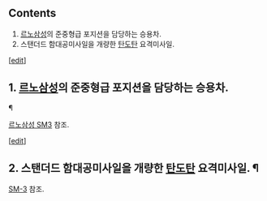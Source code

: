 ## Contents

    

1. [르노삼성](%EB%A5%B4%EB%85%B8%EC%82%BC%EC%84%B1.md)의 준중형급 포지션을 담당하는 승용차. 
2. 스탠더드 함대공미사일을 개량한 [탄도탄](%ED%83%84%EB%8F%84%ED%83%84.md) 요격미사일. 

[[edit](http://rigvedawiki.net/r1/wiki.php/SM3?action=edit&section=1)]

## 1. [르노삼성](%EB%A5%B4%EB%85%B8%EC%82%BC%EC%84%B1.md)의 준중형급 포지션을 담당하는 승용차.
¶

[르노삼성 SM3](%EB%A5%B4%EB%85%B8%EC%82%BC%EC%84%B1%20SM3.md) 참조.

  

[[edit](http://rigvedawiki.net/r1/wiki.php/SM3?action=edit&section=2)]

## 2. 스탠더드 함대공미사일을 개량한 [탄도탄](%ED%83%84%EB%8F%84%ED%83%84.md) 요격미사일. ¶

[SM-3](SM-3.md) 참조.

